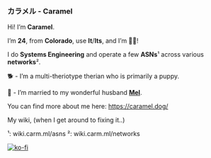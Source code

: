 ### カラメル - Caramel
Hi! I’m **Caramel**.

I’m **24**, from **Colorado**, use **It**/**Its**, and I’m 🏳️‍⚧️!

I do **Systems Engineering** and operate a few **ASNs**¹ across various **networks**².

🐕 - I’m a multi-theriotype therian who is primarily a puppy.

💍 - I’m married to my wonderful husband [**Mel**](https://devil.horse).

You can find more about me here:
https://caramel.dog/

My wiki, (when I get around to fixing it..)

¹: wiki.carm.ml/asns
²: wiki.carm.ml/networks

[![ko-fi](https://www.ko-fi.com/img/githubbutton_sm.svg)](https://ko-fi.com/V7V818EW0)
